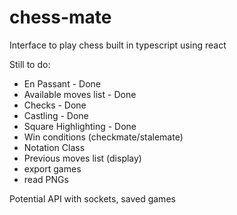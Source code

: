 # chess-mate

Interface to play chess built in typescript using react

Still to do:

- En Passant - Done
- Available moves list - Done
- Checks - Done
- Castling - Done
- Square Highlighting - Done
- Win conditions (checkmate/stalemate)
- Notation Class
- Previous moves list (display)
- export games
- read PNGs

Potential API with sockets, saved games
